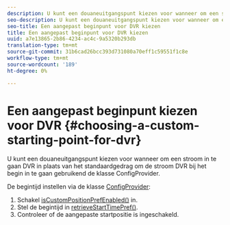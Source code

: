 ```yaml
---
description: U kunt een douaneuitgangspunt kiezen voor wanneer om een stroom in te gaan DVR in plaats van het standaardgedrag om de stroom DVR bij het begin in te gaan gebruikend de klasse ConfigProvider.
seo-description: U kunt een douaneuitgangspunt kiezen voor wanneer om een stroom in te gaan DVR in plaats van het standaardgedrag om de stroom DVR bij het begin in te gaan gebruikend de klasse ConfigProvider.
seo-title: Een aangepast beginpunt voor DVR kiezen
title: Een aangepast beginpunt voor DVR kiezen
uuid: a7e13865-2b86-4234-ac4c-9a5320b293db
translation-type: tm+mt
source-git-commit: 31b6cad26bcc393d731080a70eff1c59551f1c8e
workflow-type: tm+mt
source-wordcount: '189'
ht-degree: 0%

---
```



# Een aangepast beginpunt kiezen voor DVR {#choosing-a-custom-starting-point-for-dvr}

U kunt een douaneuitgangspunt kiezen voor wanneer om een stroom in te gaan DVR in plaats van het standaardgedrag om de stroom DVR bij het begin in te gaan gebruikend de klasse ConfigProvider.

De begintijd instellen via de klasse [ConfigProvider](https://help.adobe.com/en_US/primetime/api/reference_implementation/android/javadoc/com/adobe/primetime/reference/config/ConfigProvider.html):

1. Schakel [isCustomPositionPrefEnabled()](https://help.adobe.com/en_US/primetime/api/reference_implementation/android/javadoc/com/adobe/primetime/reference/config/ConfigProvider.html#isCustomPositionPrefEnabled()) in.
1. Stel de begintijd in [retrieveStartTimePref()](https://help.adobe.com/en_US/primetime/api/reference_implementation/android/javadoc/com/adobe/primetime/reference/config/IPlaybackConfig.html#iretrieveStartTimePref()).
1. Controleer of de aangepaste startpositie is ingeschakeld.
